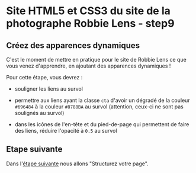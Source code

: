 # Site HTML5 et CSS3 du site de la photographe Robbie Lens - step9

## Créez des apparences dynamiques

C'est le moment de mettre en pratique pour le site de Robbie Lens ce que vous venez d'apprendre, en ajoutant des apparences dynamiques !

Pour cette étape, vous devrez :

- souligner les liens au survol

- permettre aux liens ayant la classe `cta` d'avoir un dégradé de la couleur `#696484` à la couleur `#8788BA` au survol (attention, ceux-ci ne sont pas soulignés au survol)

- dans les icônes de l'en-tête et du pied-de-page qui permettent de faire des liens, réduire l'opacité à `0.5` au survol

## Etape suivante

Dans l'<a href="https://github.com/GregLeBarbar/html-css-robbie-lens/tree/step10">étape suivante</a> nous allons "Structurez votre page".
